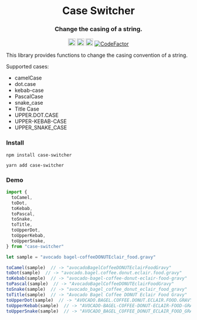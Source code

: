 <!--suppress HtmlDeprecatedAttribute -->
<div align=center>
<!-- Title: -->
  <h1>Case Switcher</h1>
  <h3>Change the casing of a string.</h3>
<!-- Labels: -->
  <!-- First row: -->
  <img src="https://img.shields.io/npm/l/case-switcher"
   height="20"
   alt="License">
  <img src="https://img.shields.io/npm/v/case-switcher"
   height="20"
   alt="npm version">
  <img src="https://img.shields.io/badge/coverage-100%25-success"
   height="20"
   alt="Code Coverage">
  <a href="https://www.codefactor.io/repository/github/matthew-burkard/case-switcher-js">
    <img
     src="https://www.codefactor.io/repository/github/matthew-burkard/case-switcher-js/badge"
     alt="CodeFactor" />
  </a>
</div>

This library provides functions to change the casing convention of a string.

Supported cases:

- camelCase
- dot.case
- kebab-case
- PascalCase
- snake_case
- Title Case
- UPPER.DOT.CASE
- UPPER-KEBAB-CASE
- UPPER_SNAKE_CASE

### Install

```shell
npm install case-switcher
```

```shell
yarn add case-switcher
```

### Demo

```javascript
import {
  toCamel,
  toDot,
  toKebab,
  toPascal,
  toSnake,
  toTitle,
  toUpperDot,
  toUpperKebab,
  toUpperSnake,
} from "case-switcher"

let sample = "avocado bagel-coffeeDONUTEclair_food.gravy"

toCamel(sample)  // -> "avocadoBagelCoffeeDONUTEclairFoodGravy"
toDot(sample)  // -> "avocado.bagel.coffee.donut.eclair.food.gravy"
toKebab(sample)  // -> "avocado-bagel-coffee-donut-eclair-food-gravy"
toPascal(sample)  // -> "AvocadoBagelCoffeeDONUTEclairFoodGravy"
toSnake(sample)  // -> "avocado_bagel_coffee_donut_eclair_food_gravy"
toTitle(sample)  // -> "Avocado Bagel Coffee DONUT Eclair Food Gravy"
toUpperDot(sample)  // -> "AVOCADO.BAGEL.COFFEE.DONUT.ECLAIR.FOOD.GRAVY"
toUpperKebab(sample)  // -> "AVOCADO-BAGEL-COFFEE-DONUT-ECLAIR-FOOD-GRAVY"
toUpperSnake(sample)  // -> "AVOCADO_BAGEL_COFFEE_DONUT_ECLAIR_FOOD_GRAVY"
```
